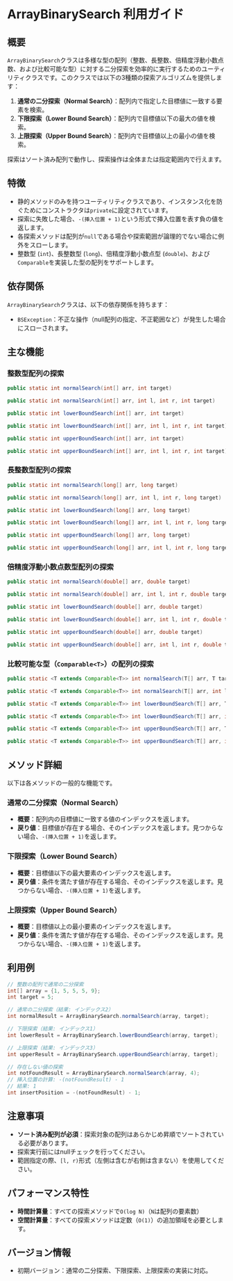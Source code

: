 # ArrayBinarySearch 利用ガイド

## 概要

`ArrayBinarySearch`クラスは多様な型の配列（整数、長整数、倍精度浮動小数点数、および比較可能な型）に対する二分探索を効率的に実行するためのユーティリティクラスです。このクラスでは以下の3種類の探索アルゴリズムを提供します：

1. **通常の二分探索（Normal Search）**：配列内で指定した目標値に一致する要素を検索。
2. **下限探索（Lower Bound Search）**：配列内で目標値以下の最大の値を検索。
3. **上限探索（Upper Bound Search）**：配列内で目標値以上の最小の値を検索。

探索はソート済み配列で動作し、探索操作は全体または指定範囲内で行えます。

## 特徴

- 静的メソッドのみを持つユーティリティクラスであり、インスタンス化を防ぐためにコンストラクタは`private`に設定されています。
- 探索に失敗した場合、`-(挿入位置 + 1)`という形式で挿入位置を表す負の値を返します。
- 各探索メソッドは配列が`null`である場合や探索範囲が論理的でない場合に例外をスローします。
- 整数型 (`int`)、長整数型 (`long`)、倍精度浮動小数点型 (`double`)、および`Comparable`を実装した型の配列をサポートします。

## 依存関係

`ArrayBinarySearch`クラスは、以下の依存関係を持ちます：

- `BSException`：不正な操作（null配列の指定、不正範囲など）が発生した場合にスローされます。

## 主な機能

### 整数型配列の探索

```java
public static int normalSearch(int[] arr, int target)

public static int normalSearch(int[] arr, int l, int r, int target)

public static int lowerBoundSearch(int[] arr, int target)

public static int lowerBoundSearch(int[] arr, int l, int r, int target)

public static int upperBoundSearch(int[] arr, int target)

public static int upperBoundSearch(int[] arr, int l, int r, int target)
```

### 長整数型配列の探索

```java
public static int normalSearch(long[] arr, long target)

public static int normalSearch(long[] arr, int l, int r, long target)

public static int lowerBoundSearch(long[] arr, long target)

public static int lowerBoundSearch(long[] arr, int l, int r, long target)

public static int upperBoundSearch(long[] arr, long target)

public static int upperBoundSearch(long[] arr, int l, int r, long target)
```

### 倍精度浮動小数点数型配列の探索

```java
public static int normalSearch(double[] arr, double target)

public static int normalSearch(double[] arr, int l, int r, double target)

public static int lowerBoundSearch(double[] arr, double target)

public static int lowerBoundSearch(double[] arr, int l, int r, double target)

public static int upperBoundSearch(double[] arr, double target)

public static int upperBoundSearch(double[] arr, int l, int r, double target)
```

### 比較可能な型（`Comparable<T>`）の配列の探索

```java
public static <T extends Comparable<T>> int normalSearch(T[] arr, T target)

public static <T extends Comparable<T>> int normalSearch(T[] arr, int l, int r, T target)

public static <T extends Comparable<T>> int lowerBoundSearch(T[] arr, T target)

public static <T extends Comparable<T>> int lowerBoundSearch(T[] arr, int l, int r, T target)

public static <T extends Comparable<T>> int upperBoundSearch(T[] arr, T target)

public static <T extends Comparable<T>> int upperBoundSearch(T[] arr, int l, int r, T target)
```

## メソッド詳細

以下は各メソッドの一般的な機能です。

### 通常の二分探索（Normal Search）

- **概要**：配列内の目標値に一致する値のインデックスを返します。
- **戻り値**：目標値が存在する場合、そのインデックスを返します。見つからない場合、`-(挿入位置 + 1)`を返します。

### 下限探索（Lower Bound Search）

- **概要**：目標値以下の最大要素のインデックスを返します。
- **戻り値**：条件を満たす値が存在する場合、そのインデックスを返します。見つからない場合、`-(挿入位置 + 1)`を返します。

### 上限探索（Upper Bound Search）

- **概要**：目標値以上の最小要素のインデックスを返します。
- **戻り値**：条件を満たす値が存在する場合、そのインデックスを返します。見つからない場合、`-(挿入位置 + 1)`を返します。

## 利用例

```java
// 整数の配列で通常の二分探索
int[] array = {1, 5, 5, 5, 9};
int target = 5;

// 通常の二分探索（結果: インデックス2）
int normalResult = ArrayBinarySearch.normalSearch(array, target);

// 下限探索（結果: インデックス1）
int lowerResult = ArrayBinarySearch.lowerBoundSearch(array, target);

// 上限探索（結果: インデックス3）
int upperResult = ArrayBinarySearch.upperBoundSearch(array, target);

// 存在しない値の探索
int notFoundResult = ArrayBinarySearch.normalSearch(array, 4);
// 挿入位置の計算: -(notFoundResult) - 1
// 結果: 1
int insertPosition = -(notFoundResult) - 1;
```

## 注意事項

- **ソート済み配列が必須**：探索対象の配列はあらかじめ昇順でソートされている必要があります。
- 探索実行前にはnullチェックを行ってください。
- 範囲指定の際、`[l, r)`形式（左側は含むが右側は含まない）を使用してください。

## パフォーマンス特性

- **時間計算量**：すべての探索メソッドで`O(log N)`（`N`は配列の要素数）
- **空間計算量**：すべての探索メソッドは定数（`O(1)`）の追加領域を必要とします。

## バージョン情報

- 初期バージョン：通常の二分探索、下限探索、上限探索の実装に対応。